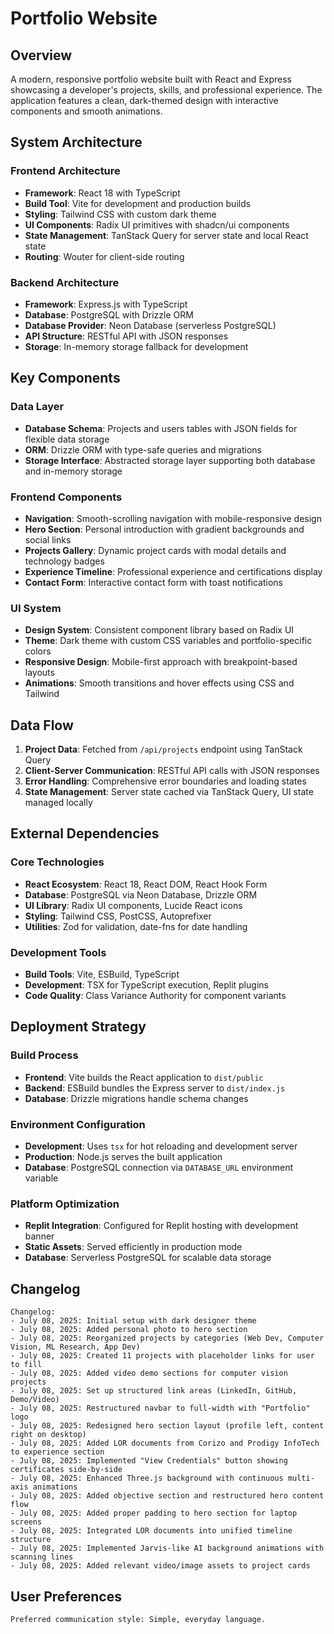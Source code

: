 # Portfolio Website

## Overview

A modern, responsive portfolio website built with React and Express showcasing a developer's projects, skills, and professional experience. The application features a clean, dark-themed design with interactive components and smooth animations.

## System Architecture

### Frontend Architecture
- **Framework**: React 18 with TypeScript
- **Build Tool**: Vite for development and production builds
- **Styling**: Tailwind CSS with custom dark theme
- **UI Components**: Radix UI primitives with shadcn/ui components
- **State Management**: TanStack Query for server state and local React state
- **Routing**: Wouter for client-side routing

### Backend Architecture
- **Framework**: Express.js with TypeScript
- **Database**: PostgreSQL with Drizzle ORM
- **Database Provider**: Neon Database (serverless PostgreSQL)
- **API Structure**: RESTful API with JSON responses
- **Storage**: In-memory storage fallback for development

## Key Components

### Data Layer
- **Database Schema**: Projects and users tables with JSON fields for flexible data storage
- **ORM**: Drizzle ORM with type-safe queries and migrations
- **Storage Interface**: Abstracted storage layer supporting both database and in-memory storage

### Frontend Components
- **Navigation**: Smooth-scrolling navigation with mobile-responsive design
- **Hero Section**: Personal introduction with gradient backgrounds and social links
- **Projects Gallery**: Dynamic project cards with modal details and technology badges
- **Experience Timeline**: Professional experience and certifications display
- **Contact Form**: Interactive contact form with toast notifications

### UI System
- **Design System**: Consistent component library based on Radix UI
- **Theme**: Dark theme with custom CSS variables and portfolio-specific colors
- **Responsive Design**: Mobile-first approach with breakpoint-based layouts
- **Animations**: Smooth transitions and hover effects using CSS and Tailwind

## Data Flow

1. **Project Data**: Fetched from `/api/projects` endpoint using TanStack Query
2. **Client-Server Communication**: RESTful API calls with JSON responses
3. **Error Handling**: Comprehensive error boundaries and loading states
4. **State Management**: Server state cached via TanStack Query, UI state managed locally

## External Dependencies

### Core Technologies
- **React Ecosystem**: React 18, React DOM, React Hook Form
- **Database**: PostgreSQL via Neon Database, Drizzle ORM
- **UI Library**: Radix UI components, Lucide React icons
- **Styling**: Tailwind CSS, PostCSS, Autoprefixer
- **Utilities**: Zod for validation, date-fns for date handling

### Development Tools
- **Build Tools**: Vite, ESBuild, TypeScript
- **Development**: TSX for TypeScript execution, Replit plugins
- **Code Quality**: Class Variance Authority for component variants

## Deployment Strategy

### Build Process
- **Frontend**: Vite builds the React application to `dist/public`
- **Backend**: ESBuild bundles the Express server to `dist/index.js`
- **Database**: Drizzle migrations handle schema changes

### Environment Configuration
- **Development**: Uses `tsx` for hot reloading and development server
- **Production**: Node.js serves the built application
- **Database**: PostgreSQL connection via `DATABASE_URL` environment variable

### Platform Optimization
- **Replit Integration**: Configured for Replit hosting with development banner
- **Static Assets**: Served efficiently in production mode
- **Database**: Serverless PostgreSQL for scalable data storage

## Changelog

```
Changelog:
- July 08, 2025: Initial setup with dark designer theme
- July 08, 2025: Added personal photo to hero section
- July 08, 2025: Reorganized projects by categories (Web Dev, Computer Vision, ML Research, App Dev)
- July 08, 2025: Created 11 projects with placeholder links for user to fill
- July 08, 2025: Added video demo sections for computer vision projects
- July 08, 2025: Set up structured link areas (LinkedIn, GitHub, Demo/Video)
- July 08, 2025: Restructured navbar to full-width with "Portfolio" logo
- July 08, 2025: Redesigned hero section layout (profile left, content right on desktop)
- July 08, 2025: Added LOR documents from Corizo and Prodigy InfoTech to experience section
- July 08, 2025: Implemented "View Credentials" button showing certificates side-by-side
- July 08, 2025: Enhanced Three.js background with continuous multi-axis animations
- July 08, 2025: Added objective section and restructured hero content flow
- July 08, 2025: Added proper padding to hero section for laptop screens
- July 08, 2025: Integrated LOR documents into unified timeline structure
- July 08, 2025: Implemented Jarvis-like AI background animations with scanning lines
- July 08, 2025: Added relevant video/image assets to project cards
```

## User Preferences

```
Preferred communication style: Simple, everyday language.
```